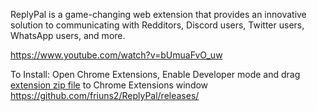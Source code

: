 ReplyPal is a game-changing web extension that provides an innovative solution to communicating with Redditors, Discord users, Twitter users, WhatsApp users, and more.

https://www.youtube.com/watch?v=bUmuaFvO_uw

To Install: Open Chrome Extensions, Enable Developer mode and drag [extension zip file](https://github.com/friuns2/ReplyPal/archive/refs/tags/ReplyPal.zip) to Chrome Extensions window
https://github.com/friuns2/ReplyPal/releases/
